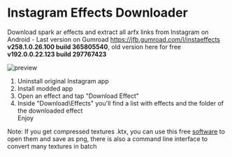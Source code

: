 
# Instagram Effects Downloader
Download spark ar effects and extract all arfx links from Instagram on Android - Last version on Gumroad https://jfb.gumroad.com/l/instaeffects **v258.1.0.26.100 build 365805540**, old version here for free **v192.0.0.22.123 build 297767423**


![preview](https://i.ibb.co/6wNjbFj/20210612-021044.jpg)  
1) Uninstall original Instagram app
2) Install modded app
3) Open an effect and tap "Download Effect"
4) Inside "Download\Effects\" you'll find a list with effects and the folder of the downloaded effect  
Enjoy

Note: If you get compressed textures .ktx, you can use this free [software](https://developer.imaginationtech.com/pvrtextool/) to open them and save as png, there is also a command line interface to convert many textures in batch
